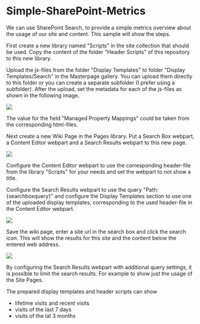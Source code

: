 # Simple-SharePoint-Metrics

We can use SharePoint Search, to provide a simple metrics overview about the usage of our site and content. This sample will show the steps.

First create a new library named "Scripts" in the site collection that should be used. Copy the content of the folder "Header Scripts" of this repository to this new library.

Upload the js-files from the folder "Display Templates" to folder "Display Templates/Search" in the Masterpage gallery. You can upload them directly to this folder or you can create a separate subfolder (I prefer using a subfolder). After the upload, set the metadata for each of the js-files as shown in the following image.

<img src="https://github.com/OlafD/Simple-SharePoint-Metrics/blob/master/img/Display%20Template%20Metadata.PNG" />

The value for the field "Managed Property Mappings" could be taken from the corresponding html-files.

Next create a new Wiki Page in the Pages library. Put a Search Box webpart, a Content Editor webpart and a Search Results webpart to this new page.

<img src="https://github.com/OlafD/Simple-SharePoint-Metrics/blob/master/img/Wikipage-Webparts.PNG" />

Configure the Content Editor webpart to use the corresponding header-file from the library "Scripts" for your needs and set the webpart to not show a title.

Configure the Search Results webpart to use the query "Path:{searchboxquery}" and configure the Display Templates section to use one of the uploaded display templates, corresponding to the used header-file in the Content Editor webpart.

<img src="https://github.com/OlafD/Simple-SharePoint-Metrics/blob/master/img/Configure%20Display%20Template.PNG" />

Save the wiki page, enter a site url in the search box and click the search icon. This will show the results for this site and the content below the entered web address.

<img src="https://github.com/OlafD/Simple-SharePoint-Metrics/blob/master/img/Sample.PNG" />

By configuring the Search Results webpart with additional query settings, it is possible to limit the search results. For example to show just the usage of the Site Pages.

The prepared display templates and header scripts can show
- lifetime visits and recent visits
- visits of the last 7 days
- visits of the lat 3 months

